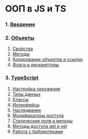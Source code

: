# ООП в JS и TS

### 1. [Введение](./1-Введение.md)
### 2. [Объекты](./2-Объекты.md)
   1. [Свойства](./21-Свойства.md)
   2. [Методы](./22-Методы.md)
   3. [Копирование объектов и ссылки](./23-Копирование_объектов.md)
   4. [Флаги и дескрипторы]()
### 3. [TypeScript](./3-TypeScript.md)
   1. [Настройка окружения](./4-Настройка_окружения.md)
   2. [Типы данных]()
   3. [Классы]()
   4. [Интерфейсы]()
   5. [Наследвание]()
   6. [Модификаторы доступа]()
   7. [Статические поля и методы]()
   8. [Методы доступа get и set]()
   9. [Работа с библиотеками]()
   
